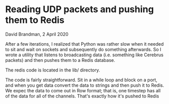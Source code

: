 # Reading UDP packets and pushing them to Redis

David Brandman, 2 April 2020

After a few iterations, I realized that Python was rather slow when it needed to sit and wait on sockets and subsequently do something afterwards. So I wrote a utility that listens to broadcasting data (i.e. something like Cerebrus packets) and then pushes them to a Redis database.

The redis code is located in the lib/ directory.

The code is fairly straightforward. Sit in a while loop and block on a port, and when you get data convert the data to strings and then push it to Redis. We expec the data to come out in Row format; that is, one timestep has all of the data for all of the channels. That's exactly how it's pushed to Redis
